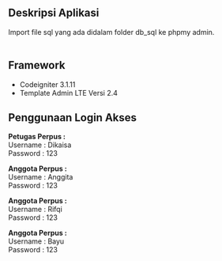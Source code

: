 ## Deskripsi Aplikasi
Import file sql yang ada didalam folder db_sql ke phpmy admin.
<br><br>

##  Framework
* Codeigniter 3.1.11
* Template Admin LTE  Versi 2.4

## Penggunaan Login Akses

<b>Petugas Perpus : </b>
<br/>
Username : Dikaisa
<br/>
Password : 123

<b>Anggota Perpus :</b>
<br/>
Username : Anggita
<br/>
Password : 123

<b>Anggota Perpus :</b>
<br/>
Username : Rifqi
<br/>
Password : 123

<b>Anggota Perpus :</b>
<br/>
Username : Bayu
<br/>
Password : 123
